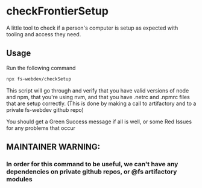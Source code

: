 # checkFrontierSetup
A little tool to check if a person's computer is setup as expected with tooling and access they need.

## Usage
Run the following command
```bash
npx fs-webdev/checkSetup
```

This script will go through and verify that you have valid versions of node and npm, 
that you're using nvm, and that you have .netrc and .npmrc files that are setup correctly. 
(This is done by making a call to artifactory and to a private fs-webdev github repo)

You should get a Green Success message if all is well, or some Red Issues for any problems that occur

## MAINTAINER WARNING:
### In order for this command to be useful, we can't have any dependencies on private github repos, or @fs artifactory modules
